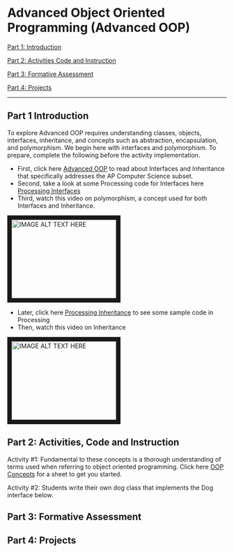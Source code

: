 # Advanced Object Oriented Programming (Advanced OOP)

[Part 1: Introduction](#part-1-introduction)

[Part 2: Activities Code and Instruction](#part-2-activities-code-and-instruction)

[Part 3: Formative Assessment](#part-3-formative-assessment)

[Part 4: Projects](#part-4-projects)

---

## Part 1 Introduction

To explore Advanced OOP requires understanding classes, objects, interfaces, inheritance, and concepts such as abstraction, encapsulation, and polymorphism.  We begin here with interfaces and polymorphism.  To prepare, complete the following before the activity implementation.

* First, click here [Advanced OOP](https://runestone.academy/runestone/static/JavaReview/index.html) to read about Interfaces and Inheritance that specifically addresses the AP Computer Science subset.
* Second, take a look at some Processing code for Interfaces here [Processing Interfaces](
https://processing.org/reference/implements.html) 
* Third, watch this video on polymorphism, a concept used for both Interfaces and Inheritance. 

<a href="http://www.youtube.com/watch?feature=player_embedded&v=e6eXD8DHc_A
" target="_blank"><img src="https://img.youtube.com/vi/qqYOYIVrso0/hqdefault.jpg" 
alt="IMAGE ALT TEXT HERE" width="240" height="180" border="10" /></a>

* Later, click here  [Processing Inheritance](
http://learningprocessing.com/examples/chp22/example-22-01-inheritance) to see some sample code in Processing
* Then, watch this video on Inheritance

<a href="http://www.youtube.com/watch?feature=player_embedded&v=e6eXD8DHc_A
" target="_blank"><img src="http://img.youtube.com/vi/e6eXD8DHc_A/0.jpg" 
alt="IMAGE ALT TEXT HERE" width="240" height="180" border="10" /></a>











## Part 2: Activities, Code and Instruction

Activity #1:  Fundamental to these concepts is a thorough understanding of terms used when referring to object oriented programming.  Click here  [OOP Concepts](
https://docs.google.com/document/d/1u3BpoNlyrw3QzdOsm-rxMtCWDjyJW4Q1BfKRHbelO-c/edit?usp=sharing) for a sheet to get you started. 

Activity #2:  Students write their own dog class that implements the Dog interface below.







## Part 3: Formative Assessment












## Part 4: Projects






